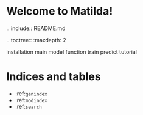 Welcome to Matilda!
========================================

.. include:: README.md
   


.. toctree::
   :maxdepth: 2


   installation
   main
   model
   function
   train
   predict
   tutorial

Indices and tables
==================

* :ref:`genindex`
* :ref:`modindex`
* :ref:`search`
